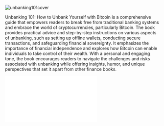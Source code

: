 ![unbanking101cover](https://github.com/JiriJAdam/Unbanking-101-How-to-Unbank-Yourself-with-Bitcoin/assets/54760137/25c45859-d475-4ec5-9e98-739f35cb74ce)


Unbanking 101: How to Unbank Yourself with Bitcoin is a comprehensive guide that empowers readers to break free from traditional banking systems and embrace the world of cryptocurrencies, particularly Bitcoin. The book provides practical advice and step-by-step instructions on various aspects of unbanking, such as setting up offline wallets, conducting secure transactions, and safeguarding financial sovereignty. It emphasizes the importance of financial independence and explores how Bitcoin can enable individuals to take control of their wealth. With a personal and engaging tone, the book encourages readers to navigate the challenges and risks associated with unbanking while offering insights, humor, and unique perspectives that set it apart from other finance books.

![ebbok](Unbanking101HowtoUnbankYourselfwithBitcoin.pdf)
